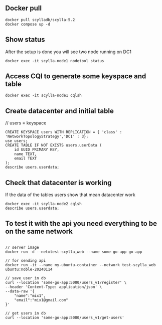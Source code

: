 ## Docker pull
```
docker pull scylladb/scylla:5.2
docker compose up -d
```
## Show status
After the setup is done you will see two node running on DC1
```
docker exec -it scylla-node1 nodetool status
```


## Access CQl to generate some keyspace and table
```
docker exec -it scylla-node1 cqlsh
```

## Create datacenter and initial table
// users = keyspace
```
CREATE KEYSPACE users WITH REPLICATION = { 'class' : 'NetworkTopologyStrategy','DC1' : 3};
use users;
CREATE TABLE IF NOT EXISTS users.userData (
    id UUID PRIMARY KEY,
    name TEXT,
    email TEXT
);
describe users.userdata;
```

## Check that datacenter is working
If the data of the tables users show that mean datacenter work
```
docker exec -it scylla-node2 cqlsh
describe users.userdata;
```

## To test it with the api you need everything to be on the same network
```

// server image
docker run -d --net=test-scylla_web --name some-go-app go-app

// for sending api
docker run -it --name my-ubuntu-container --network test-scylla_web ubuntu:noble-20240114

// save user in db
curl --location 'some-go-app:5000/users_v1/register' \
--header 'Content-Type: application/json' \
--data-raw '{
    "name":"mix1",
    "email":"mix1@gmail.com"
}'

// get users in db
curl --location 'some-go-app:5000/users_v1/get-users'
```


